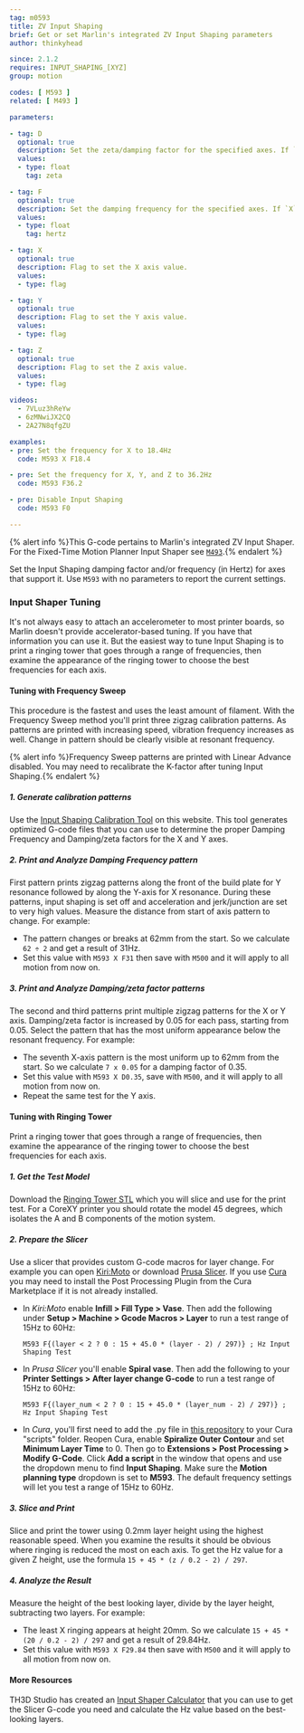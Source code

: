 ```yaml
---
tag: m0593
title: ZV Input Shaping
brief: Get or set Marlin's integrated ZV Input Shaping parameters
author: thinkyhead

since: 2.1.2
requires: INPUT_SHAPING_[XYZ]
group: motion

codes: [ M593 ]
related: [ M493 ]

parameters:

- tag: D
  optional: true
  description: Set the zeta/damping factor for the specified axes. If `X`, `Y`, and `Z` are omitted, all will be set.
  values:
  - type: float
    tag: zeta

- tag: F
  optional: true
  description: Set the damping frequency for the specified axes. If `X`, `Y`, and `Z` are omitted, all will be set.
  values:
  - type: float
    tag: hertz

- tag: X
  optional: true
  description: Flag to set the X axis value.
  values:
  - type: flag

- tag: Y
  optional: true
  description: Flag to set the Y axis value.
  values:
  - type: flag

- tag: Z
  optional: true
  description: Flag to set the Z axis value.
  values:
  - type: flag

videos:
  - 7VLuz3hReYw
  - 6zMNwiJX2CQ
  - 2A27N8qfgZU

examples:
- pre: Set the frequency for X to 18.4Hz
  code: M593 X F18.4

- pre: Set the frequency for X, Y, and Z to 36.2Hz
  code: M593 F36.2

- pre: Disable Input Shaping
  code: M593 F0

---
```

{% alert info %}This G-code pertains to Marlin's integrated ZV Input Shaper. For the Fixed-Time Motion Planner Input Shaper see [`M493`](/docs/gcode/M493.html).{% endalert %}

Set the Input Shaping damping factor and/or frequency (in Hertz) for axes that support it. Use `M593` with no parameters to report the current settings.

### Input Shaper Tuning
It's not always easy to attach an accelerometer to most printer boards, so Marlin doesn't provide accelerator-based tuning. If you have that information you can use it. But the easiest way to tune Input Shaping is to print a ringing tower that goes through a range of frequencies, then examine the appearance of the ringing tower to choose the best frequencies for each axis.

#### Tuning with Frequency Sweep
This procedure is the fastest and uses the least amount of filament. With the Frequency Sweep method you'll print three zigzag calibration patterns. As patterns are printed with increasing speed, vibration frequency increases as well. Change in pattern should be clearly visible at resonant frequency.

{% alert info %}Frequency Sweep patterns are printed with Linear Advance disabled. You may need to recalibrate the K-factor after tuning Input Shaping.{% endalert %}

##### 1. Generate calibration patterns
Use the [Input Shaping Calibration Tool](/tools/input_shaping/freq-calibr.html) on this website. This tool generates optimized G-code files that you can use to determine the proper Damping Frequency and Damping/zeta factors for the X and Y axes.

##### 2. Print and Analyze Damping Frequency pattern
First pattern prints zigzag patterns along the front of the build plate for Y resonance followed by along the Y-axis for X resonance. During these patterns, input shaping is set off and acceleration and jerk/junction are set to very high values. Measure the distance from start of axis pattern to change. For example:
- The pattern changes or breaks at 62mm from the start. So we calculate `62 ÷ 2` and get a result of 31Hz.
- Set this value with `M593 X F31` then save with `M500` and it will apply to all motion from now on.

##### 3. Print and Analyze Damping/zeta factor patterns
The second and third patterns print multiple zigzag patterns for the X or Y axis. Damping/zeta factor is increased by 0.05 for each pass, starting from 0.05. Select the pattern that has the most uniform appearance below the resonant frequency. For example:
- The seventh X-axis pattern is the most uniform up to 62mm from the start. So we calculate `7 x 0.05` for a damping factor of 0.35.
- Set this value with `M593 X D0.35`, save with `M500`, and it will apply to all motion from now on.
- Repeat the same test for the Y axis.

#### Tuning with Ringing Tower
Print a ringing tower that goes through a range of frequencies, then examine the appearance of the ringing tower to choose the best frequencies for each axis.

##### 1. Get the Test Model
Download the [Ringing Tower STL](/assets/stl/ringing_tower.stl) which you will slice and use for the print test. For a CoreXY printer you should rotate the model 45 degrees, which isolates the A and B components of the motion system.

##### 2. Prepare the Slicer
Use a slicer that provides custom G-code macros for layer change. For example you can open [Kiri:Moto](//grid.space/kiri/) or download [Prusa Slicer](//www.prusa3d.com/page/prusaslicer_424). If you use [Cura](//ultimaker.com/software/ultimaker-cura) you may need to install the Post Processing Plugin from the Cura Marketplace if it is not already installed.

- In *Kiri:Moto* enable **Infill > Fill Type > Vase**. Then add the following under **Setup > Machine > Gcode Macros > Layer** to run a test range of 15Hz to 60Hz:
  ```
  M593 F{(layer < 2 ? 0 : 15 + 45.0 * (layer - 2) / 297)} ; Hz Input Shaping Test
  ```

- In *Prusa Slicer* you'll enable **Spiral vase**. Then add the following to your **Printer Settings > After layer change G-code** to run a test range of 15Hz to 60Hz:
  ```
  M593 F{(layer_num < 2 ? 0 : 15 + 45.0 * (layer_num - 2) / 297)} ; Hz Input Shaping Test
  ```

- In *Cura*, you'll first need to add the .py file in [this repository](//www.github.com/dsdanielko/cura-ringing-tower-script/) to your Cura "scripts" folder. Reopen Cura, enable **Spiralize Outer Contour** and set **Minimum Layer Time** to 0. Then go to **Extensions > Post Processing > Modify G-Code**. Click **Add a script** in the window that opens and use the dropdown menu to find **Input Shaping**. Make sure the **Motion planning type** dropdown is set to **M593**. The default frequency settings will let you test a range of 15Hz to 60Hz.

##### 3. Slice and Print
Slice and print the tower using 0.2mm layer height using the highest reasonable speed. When you examine the results it should be obvious where ringing is reduced the most on each axis. To get the Hz value for a given Z height, use the formula `15 + 45 * (z / 0.2 - 2) / 297`.

##### 4. Analyze the Result
Measure the height of the best looking layer, divide by the layer height, subtracting two layers. For example:
- The least X ringing appears at height 20mm. So we calculate `15 + 45 * (20 / 0.2 - 2) / 297` and get a result of 29.84Hz.
- Set this value with `M593 X F29.84` then save with `M500` and it will apply to all motion from now on.

#### More Resources
TH3D Studio has created an [Input Shaper Calculator](//www.th3dstudio.com/marlin-input-shaping-calculator/) that you can use to get the Slicer G-code you need and calculate the Hz value based on the best-looking layers.
